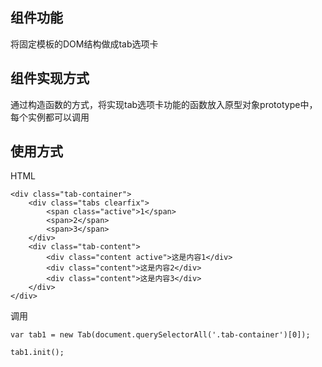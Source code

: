 ## 组件功能

将固定模板的DOM结构做成tab选项卡

## 组件实现方式

通过构造函数的方式，将实现tab选项卡功能的函数放入原型对象prototype中，每个实例都可以调用

## 使用方式

HTML

```
<div class="tab-container">
	<div class="tabs clearfix">
		<span class="active">1</span>
		<span>2</span>
		<span>3</span>
	</div>
	<div class="tab-content">
		<div class="content active">这是内容1</div>
		<div class="content">这是内容2</div>
		<div class="content">这是内容3</div>
	</div>			
</div>
```
调用

```
var tab1 = new Tab(document.querySelectorAll('.tab-container')[0]);

tab1.init();
```